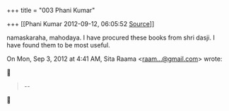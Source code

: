 +++
title = "003 Phani Kumar"

+++
[[Phani Kumar	2012-09-12, 06:05:52 [Source](https://groups.google.com/g/samskrita/c/SPxJ0DH9900)]]



namaskaraha, mahodaya. I have procured these books from shri dasji. I have found them to be most useful.  
  

On Mon, Sep 3, 2012 at 4:41 AM, Sita Raama \<[raam...@gmail.com]()\> wrote:  



> --  



